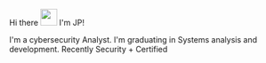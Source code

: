 Hi there <img src="https://github.com/MartinHeinz/MartinHeinz/blob/master/wave.gif" width="30"> I'm JP!

I'm a cybersecurity Analyst. I'm graduating in Systems analysis and development. Recently Security + Certified
